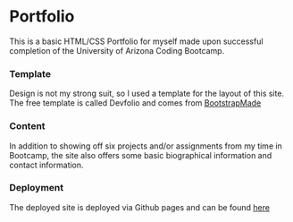 # Portfolio
This is a basic HTML/CSS Portfolio for myself made upon successful completion of the University of Arizona Coding Bootcamp. 

### Template
Design is not my strong suit, so I used a template for the layout of this site. The free template is called Devfolio and comes from [BootstrapMade](https://bootstrapmade.com)

### Content
In addition to showing off six projects and/or assignments from my time in Bootcamp, the site also offers some basic biographical information and contact information.

### Deployment
The deployed site is deployed via Github pages and can be found [here](https://razzlejazzled.github.io/RJ-G-Portfolio/)
